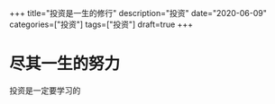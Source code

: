 +++
title="投资是一生的修行"
description="投资"
date="2020-06-09"
categories=["投资"]
tags=["投资"]
draft=true
+++

# 尽其一生的努力

投资是一定要学习的